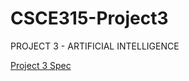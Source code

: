 CSCE315-Project3
===============

PROJECT 3 - ARTIFICIAL INTELLIGENCE

[Project 3 Spec](http://faculty.cse.tamu.edu/ritchey/courses/csce315/spring15/homework/project3.pdf)

